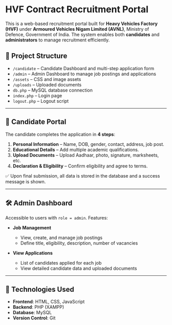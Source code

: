 # HVF Contract Recruitment Portal

This is a web-based recruitment portal built for **Heavy Vehicles Factory (HVF)** under **Armoured Vehicles Nigam Limited (AVNL)**, Ministry of Defence, Government of India. The system enables both **candidates** and **administrators** to manage recruitment efficiently.

## 📁 Project Structure

- `/candidate` – Candidate Dashboard and multi-step application form
- `/admin` – Admin Dashboard to manage job postings and applications
- `/assets` – CSS and image assets
- `/uploads` – Uploaded documents
- `db.php` – MySQL database connection
- `index.php` – Login page
- `logout.php` – Logout script

---

## 👤 Candidate Portal

The candidate completes the application in **4 steps**:

1. **Personal Information** – Name, DOB, gender, contact, address, job post.
2. **Educational Details** – Add multiple academic qualifications.
3. **Upload Documents** – Upload Aadhaar, photo, signature, marksheets, etc.
4. **Declaration & Eligibility** – Confirm eligibility and agree to terms.

✅ Upon final submission, all data is stored in the database and a success message is shown.

---

## 🛠️ Admin Dashboard

Accessible to users with `role = admin`. Features:

- **Job Management**  
  - View, create, and manage job postings  
  - Define title, eligibility, description, number of vacancies

- **View Applications**  
  - List of candidates applied for each job  
  - View detailed candidate data and uploaded documents

---

## 🧩 Technologies Used

- **Frontend**: HTML, CSS, JavaScript  
- **Backend**: PHP (XAMPP)  
- **Database**: MySQL  
- **Version Control**: Git




